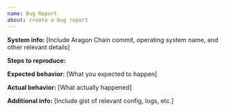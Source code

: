 ```yaml
---
name: Bug Report
about: create a bug report
---
```


__System info:__ [Include Aragon Chain commit, operating system name, and other relevant details]

__Steps to reproduce:__
<!-- 
1. [First Step]
2. [Second Step]
3. [and so on...]
 -->

__Expected behavior:__ [What you expected to happen]

__Actual behavior:__ [What actually happened]

__Additional info:__ [Include gist of relevant config, logs, etc.]
